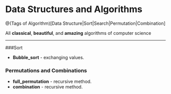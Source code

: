 Data Structures and Algorithms
==========
@(Tags of Algorithm)[Data Structure|Sort|Search|Permutation|Combination]

All **classical**, **beautiful**, and **amazing** algorithms of computer science

----------

###Sort
- **Bubble_sort** - exchanging values.

### Permutations and Combinations
- **full_permutation** - recursive method.
- **combination** - recursive method.
